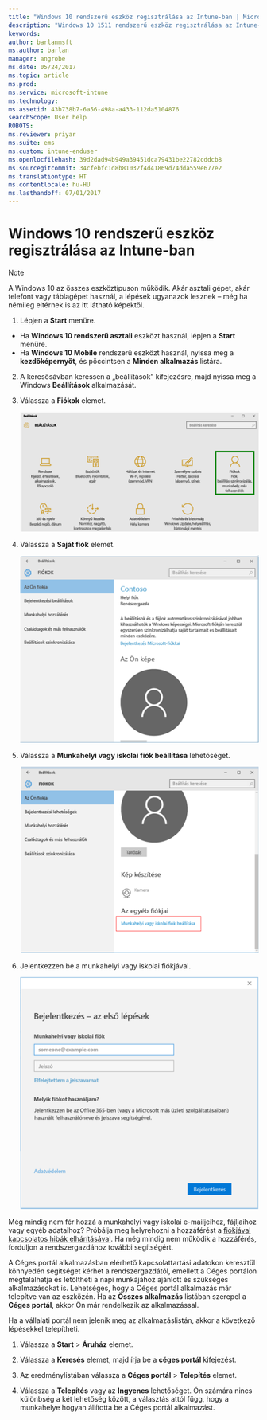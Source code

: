 ```yaml
---
title: "Windows 10 rendszerű eszköz regisztrálása az Intune-ban | Microsoft Docs"
description: "Windows 10 1511 rendszerű eszköz regisztrálása az Intune-ban"
keywords: 
author: barlanmsft
ms.author: barlan
manager: angrobe
ms.date: 05/24/2017
ms.topic: article
ms.prod: 
ms.service: microsoft-intune
ms.technology: 
ms.assetid: 43b738b7-6a56-498a-a433-112da5104876
searchScope: User help
ROBOTS: 
ms.reviewer: priyar
ms.suite: ems
ms.custom: intune-enduser
ms.openlocfilehash: 39d2dad94b949a39451dca79431be22782cddcb8
ms.sourcegitcommit: 34cfebfc1d8b81032f4d41869d74dda559e677e2
ms.translationtype: HT
ms.contentlocale: hu-HU
ms.lasthandoff: 07/01/2017
---
```

# <a name="enroll-your-windows-10-device-in-intune"></a>Windows 10 rendszerű eszköz regisztrálása az Intune-ban

  > [!NOTE]
  > A Windows 10 az összes eszköztípuson működik. Akár asztali gépet, akár telefont vagy táblagépet használ, a lépések ugyanazok lesznek – még ha némileg eltérnek is az itt látható képektől.

1.  Lépjen a **Start** menüre.

  - Ha **Windows 10 rendszerű asztali** eszközt használ, lépjen a **Start** menüre.
  - Ha **Windows 10 Mobile** rendszerű eszközt használ, nyissa meg a **kezdőképernyőt**, és pöccintsen a **Minden alkalmazás** listára.

2. A keresősávban keressen a „beállítások” kifejezésre, majd nyissa meg a Windows **Beállítások** alkalmazását.

3. Válassza a **Fiókok** elemet.

    ![Lépjen be a Beállítások és fiókok munkaterületre](./media/W10-enroll-1-settings-accounts.png)

4. Válassza a **Saját fiók** elemet.

    ![Válassza a Saját fiók elemet](./media/W10-enroll-2-accounts-your-account.png)

5. Válassza a **Munkahelyi vagy iskolai fiók beállítása** lehetőséget.

    ![Válassza a Munkahelyi vagy iskolai fiók beállítása lehetőséget](./media/w10-enroll-3-add-work-school-acct.png)

6. Jelentkezzen be a munkahelyi vagy iskolai fiókjával.

    ![Jelentkezzen be](./media/W10-enroll-4-sign-in.png)

Még mindig nem fér hozzá a munkahelyi vagy iskolai e-mailjeihez, fájljaihoz vagy egyéb adataihoz? Próbálja meg helyrehozni a hozzáférést a [fiókjával kapcsolatos hibák elhárításával](troubleshoot-your-windows-10-device-windows.md#troubleshooting-steps-to-follow-if-you-see-your-account). Ha még mindig nem működik a hozzáférés, forduljon a rendszergazdához további segítségért.

A Céges portál alkalmazásban elérhető kapcsolattartási adatokon keresztül könnyedén segítséget kérhet a rendszergazdától, emellett a Céges portálon megtalálhatja és letöltheti a napi munkájához ajánlott és szükséges alkalmazásokat is. Lehetséges, hogy a Céges portál alkalmazás már telepítve van az eszközén. Ha az __Összes alkalmazás__ listában szerepel a __Céges portál__, akkor Ön már rendelkezik az alkalmazással.

Ha a vállalati portál nem jelenik meg az alkalmazáslistán, akkor a következő lépésekkel telepítheti.

1. Válassza a **Start** > **Áruház** elemet.

2. Válassza a **Keresés** elemet, majd írja be a **céges portál** kifejezést.

3. Az eredménylistában válassza a **Céges portál** > **Telepítés** elemet.

4. Válassza a **Telepítés** vagy az **Ingyenes** lehetőséget. Ön számára nincs különbség a két lehetőség között, a választás attól függ, hogy a munkahelye hogyan állította be a Céges portál alkalmazást.
